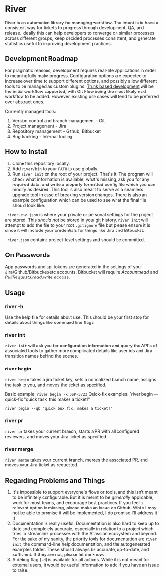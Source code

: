 # River

River is an automation library for managing workflow. The intent is to have a
consistent way for tickets to progress through development, QA, and release.
Ideally this can help developers to converge on similar processes across different
groups, keep decided processes consistent, and generate statistics useful to improving
development practices.

## Development Roadmap

For pragmatic reasons, development requires real-life applications in order to meaningfully make progress.
Configuration options are expected to increase over time to support different options, and possibly
allow different tools to be managed as custom plugins. [Trunk based development][tbd] will be the initial workflow supported,
with Git Flow being the most likely next workflow to be added. However, existing use cases will tend to be preferred over
abstract ones.

Currently managed tools:

1. Version control and branch management - Git
2. Project management - Jira
3. Repository management - Github, Bitbucket
4. Bug tracking - Internal tooling

## How to Install

1. Clone this repository locally.
2. Add `river/bin` to your `PATH` to use globally.
3. Run `river init` on the root of your project. That's it. The program will check what information is available, what's missing, ask you for
   any required data, and write a properly formatted config file which you can modify as desired. This tool is also meant to serve
   as a seamless upgrade tool in case of breaking version changes. There is also an example
   configuration which can be used to see what the final file should look like.

`.river.env.json` is where your private or personal settings for the project are stored. This _should not_ be stored
in your git history. `river init` will attempt to add the file to your root `.gitignore` file but please ensure it is since
it will include your credentials for things like Jira and Bitbucket.

`.river.json` contains project-level settings and should be committed.

## On Passwords

App passwords and api tokens are generated in the settings of your
Jira/Github/Bitbucket/etc accounts. Bitbucket will require _Account:read_ and _PullRequests:read,write_ access.

## Usage

### river -h

Use the help file for details about use. This should be your first stop for details
about things like command line flags.

### river init

`river init` will ask you for configuration information and query the API's of
associated tools to gather more complicated details like user ids and Jira transition names
behind the scenes.

### river begin

`river begin` takes a jira ticket key, sets a normalized branch name,
assigns the task to you, and moves the ticket as specified.

Basic example: `river begin -k DSP-3723`
Quick-fix examples:
`river begin --quick-fix "quick task, this makes a ticket!"

`river begin --qb "quick bux fix, makes a ticket!"`

### river pr

`river pr` takes your current branch, starts a PR with all configured reviewers,
and moves your Jira ticket as specified.

### river merge

`river merge` takes your current branch, merges the associated PR, and moves your Jira ticket as requested.

## Regarding Problems and Things

1. It's impossible to support everyone's flows or tools, and this isn't meant to be
   infinitely configurable. But it is meant to be _generally_ applicable, work for most teams,
   and encourage best practices. If you feel a relevant option is missing, please make an
   issue on Github. While I may not be able to promise it will be implemented, I do promise
   I'll address it :)
2. Documentation is really useful. Documentation is also hard to keep up to date and completely accurate, especially
   in relation to a project which tries to streamline processes with the Atlassian ecosystem and beyond.
   For the sake of my sanity, the priority tools for documentation are `river init`, the command-line help documentation,
   and the autogenerated examples folder. These should always be accurate, up-to-date, and sufficient. If
   they are not, please let me know.
3. A debug flag (`-d`) is available for all actions. While it is not meant for external users, it would
   be useful information to add if you have an issue to raise.

[tbd]: https://trunkbaseddevelopment.com/
